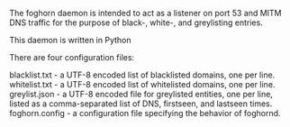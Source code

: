 The foghorn daemon is intended to act as a listener on port 53 and MITM 
DNS traffic for the purpose of black-, white-, and greylisting entries.

This daemon is written in Python

There are four configuration files: 

blacklist.txt - a UTF-8 encoded list of blacklisted domains, one per 
line.
whitelist.txt - a UTF-8 encoded list of whitelisted domains, one per 
line.
greylist.json - a UTF-8 encoded file for greylisted entities, one per 
line, listed as a comma-separated list of DNS, firstseen, and lastseen 
times.
foghorn.config - a configuration file specifying the behavior of 
foghornd.


